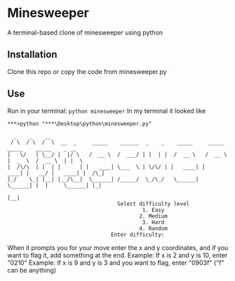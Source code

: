 # Minesweeper
A terminal-based clone of minesweeper using python
## Installation
Clone this repo or copy the code from minesweeper.py
## Use
Run in your terminal:
```python minesweeper```
In my terminal it looked like
```
***>python "***\Desktop\python\minesweeper.py"

  _    _    __
 / \  / \  /  \  __  _     _____    ______  _    _    _____     _____    _____    _____    _ __
|   \/   | \__/ |  |/ \   /  __ \  /  ___/ | |  | |  /  __ \   /  __ \  |  _  \  /  __ \  | |  \
|  /\/\  | |  | |      | |   ____| \___  \ | \/\/ | |   ____| |   ____| |   __/ |   ____| |  /\_|
|_/    \_| |__| |__/\__|  \______| /_____/  \_/\_/   \______|  \______| |  |     \______| |_|
                                                                        |__|
                                   Select difficulty level
                                           1. Easy
                                          2. Medium
                                           3. Hard
                                          4. Random
                                 Enter difficulty:
```
When it prompts you for your move enter the x and y coordinates, and if you want to flag it, add something at the end.
Example: If x is 2 and y is 10, enter "0210"
Example: If x is 9 and y is 3 and you want to flag, enter "0903f" ("f" can be anything)

